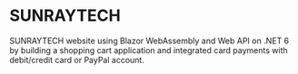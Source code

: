 # SUNRAYTECH
SUNRAYTECH website using Blazor WebAssembly and Web API on .NET 6 by building a shopping cart application and integrated card payments with debit/credit card or PayPal account.
